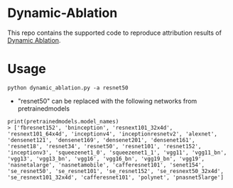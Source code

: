 # Dynamic-Ablation
This repo contains the supported code to reproduce attribution results of [Dynamic Ablation](https://github.com/ChopsticksAN/Dynamic-Ablation).
# Usage
```
python dynamic_ablation.py -a resnet50
```
- "resnet50" can be replaced with the following networks from pretrainedmodels
```
print(pretrainedmodels.model_names)
> ['fbresnet152', 'bninception', 'resnext101_32x4d', 'resnext101_64x4d', 'inceptionv4', 'inceptionresnetv2', 'alexnet', 'densenet121', 'densenet169', 'densenet201', 'densenet161', 'resnet18', 'resnet34', 'resnet50', 'resnet101', 'resnet152', 'inceptionv3', 'squeezenet1_0', 'squeezenet1_1', 'vgg11', 'vgg11_bn', 'vgg13', 'vgg13_bn', 'vgg16', 'vgg16_bn', 'vgg19_bn', 'vgg19', 'nasnetalarge', 'nasnetamobile', 'cafferesnet101', 'senet154',  'se_resnet50', 'se_resnet101', 'se_resnet152', 'se_resnext50_32x4d', 'se_resnext101_32x4d', 'cafferesnet101', 'polynet', 'pnasnet5large']
```
